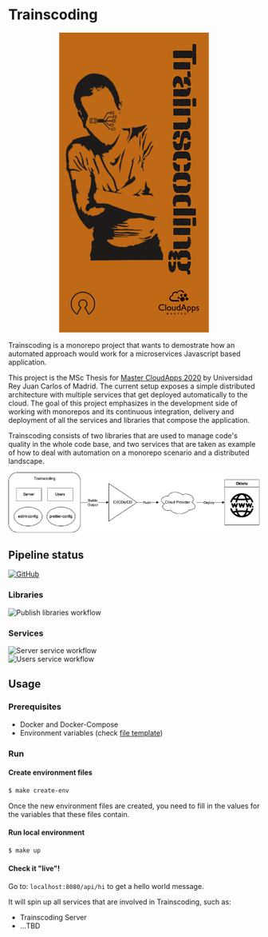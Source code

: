 # Trainscoding

<p align="center">
  <img src="https://github.com/MasterCloudApps-Projects/trainscoding/blob/main/docs/images/trainscoding.jpg?raw=true" alt="Trainscoding cover image"/>
</p>

Trainscoding is a monorepo project that wants to demostrate how an automated approach would work for a microservices Javascript based application.

This project is the MSc Thesis for [Master CloudApps 2020](https://www.codeurjc.es/mastercloudapps/) by Universidad Rey Juan Carlos of Madrid.
The current setup exposes a simple distributed architecture with multiple services that get deployed automatically to the cloud.
The goal of this project emphasizes in the development side of working with monorepos and its continuous integration, delivery and deployment of all the services and libraries that compose the application.

Trainscoding consists of two libraries that are used to manage code's quality in the whole code base, and two services that are taken as example of how to deal with automation on a monorepo scenario and a distributed landscape.

<p align="center">
  <img src="https://github.com/MasterCloudApps-Projects/trainscoding/blob/main/docs/images/simple-arch.png?raw=true" alt="Trainscoding simplified architecture"/>
</p>

## Pipeline status
[![GitHub](https://img.shields.io/badge/GitHub_Actions-2088FF?style=for-the-badge&logo=github-actions&logoColor=white)](https://github.com/MasterCloudApps-Projects/trainscoding/actions)
### Libraries
![Publish libraries workflow](https://github.com/MasterCloudApps-Projects/trainscoding/actions/workflows/publish.yml/badge.svg) <br>
### Services
![Server service workflow](https://github.com/MasterCloudApps-Projects/trainscoding/actions/workflows/server.yml/badge.svg) <br>
![Users service workflow](https://github.com/MasterCloudApps-Projects/trainscoding/actions/workflows/users.yml/badge.svg)


## Usage

### Prerequisites

- Docker and Docker-Compose
- Environment variables (check [file template](https://github.com/MasterCloudApps-Projects/trainscoding/blob/main/docker/environment/development/example.env))

### Run

#### Create environment files
``` sh
$ make create-env
```
Once the new environment files are created, you need to fill in the values for the variables that these files contain.

#### Run local environment
``` sh
$ make up
```

#### Check it "live"!
Go to: `localhost:8080/api/hi` to get a hello world message.


It will spin up all services that are involved in Trainscoding, such as:
- Trainscoding Server
- ...TBD



